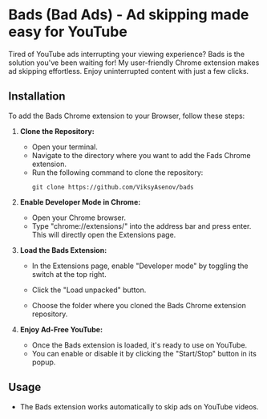 # Bads (Bad Ads) - Ad skipping made easy for YouTube

Tired of YouTube ads interrupting your viewing experience? Bads is the solution you've been waiting for! My user-friendly Chrome extension makes ad skipping effortless. Enjoy uninterrupted content with just a few clicks.

## Installation

To add the Bads Chrome extension to your Browser, follow these steps:

1. **Clone the Repository:**
   - Open your terminal.
   - Navigate to the directory where you want to add the Fads Chrome extension.
   - Run the following command to clone the repository:
     ```
     git clone https://github.com/ViksyAsenov/bads
     ```

2. **Enable Developer Mode in Chrome:**
   - Open your Chrome browser.
   - Type "chrome://extensions/" into the address bar and press enter. This will directly open the Extensions page.

3. **Load the Bads Extension:**
   - In the Extensions page, enable "Developer mode" by toggling the switch at the top right.

   - Click the "Load unpacked" button.

   - Choose the folder where you cloned the Bads Chrome extension repository.

4. **Enjoy Ad-Free YouTube:**
   - Once the Bads extension is loaded, it's ready to use on YouTube.
   - You can enable or disable it by clicking the "Start/Stop" button in its popup.

## Usage

- The Bads extension works automatically to skip ads on YouTube videos.
